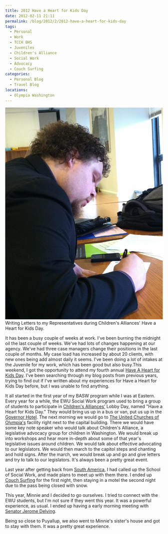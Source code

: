 ```yaml
---
title: 2012 Have a Heart for Kids Day
date: 2012-02-11 21:11
permalink: /blog/2012/2/2012-have-a-heart-for-kids-day
tags:
  - Personal
  - Work
  - TCCH BHS
  - Juveniles
  - Children's Alliance
  - Social Work
  - Advocacy
  - Couch Surfing 
categories:
  - Personal Blog
  - Travel Blog
locations: 
  - Olympia Washington
---
```


![Writing Letters to my Representatives during Children's Alliances' Have a Heart for Kids Day.][1] Writing Letters to my Representatives during Children's Alliances' Have a Heart for Kids Day. 

   [1]: /assets/media/jacob-campbell-olympia-writing-letters.jpg

It has been a busy couple of weeks at work. I've been burning the midnight oil the last couple of weeks. We've had lots of changes happening at our agency. We've had three case managers change their positions in the last couple of months. My case load has increased by about 20 clients, with new ones being add almost daily it seems. I've been doing a lot of intakes at the Juvenile for my work, which has been good but also busy.This weekend, I got the opportunity to attend my fourth annual [Have A Heart for Kids Day][2]. I've been searching through my blog posts from previous years, trying to find out if I've written about my experiences for Have a Heart for Kids Day before, but I was unable to find anything.

   [2]: http://www.childrensalliance.org/news-events/have-heart-kids-day-2012-legislative-session

It all started in the first year of my BASW program while I was at Eastern. Every year for a while, the EWU Social Work program used to bring a group of students to participate in [Children's Alliances'][3] Lobby Day, named "Have a Heart for Kids Day." They would bring us up in a bus or van, put us up in the [Governor Hotel][4]. The next morning we would go to [The United Churches of Olympia's][5] facility right next to the capital building. There we would have some key note speaker who would talk about Children's Alliance, a legislative advocacy group for children in Washington. We would break up into workshops and hear more in-depth about some of that year's legislative issues around children. We would talk about effective advocating to our legislators. We would then march to the capitol steps and chanting and hold signs. After the march, we would break up and go and give letters and try to talk to our legislators. It's always been a pretty great event.

   [3]: http://www.childrensalliance.org/
   [4]: http://www.olywagov.com/
   [5]: http://www.theunitedchurches.org/

Last year after getting back from [South America][6], I had called up the School of Social Work, and made plans to meet up with them there. I ended up [Couch Surfing][7] for the first night, then staying in a motel the second night due to the pass being closed with snow.

   [6]: /blog/?tag=Jaunt+Down+South+2010
   [7]: http://www.couchsurfing.org/

This year, Minnie and I decided to go ourselves. I tried to connect with the EWU students, but I'm not sure if they went this year. It was a powerful experience, as usual. I ended up having a early morning meeting with [Senator Jerome Delving][8].

   [8]: http://www.leg.wa.gov/senate/senators/Pages/delvin.aspx

Being so close to Puyallup, we also went to Minnie's sister's house and got to stay with them. It was a pretty great experience.
